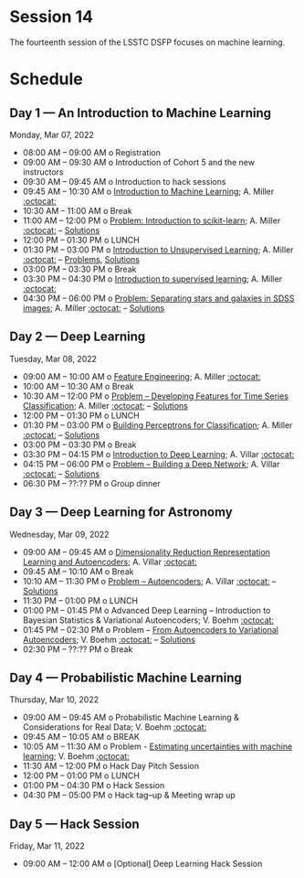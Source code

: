 # Session 14

The fourteenth session of the LSSTC DSFP focuses on machine learning.

# Schedule


## Day 1 — An Introduction to Machine Learning

Monday, Mar 07, 2022

 * 08:00 AM – 09:00 AM  o  Registration
 * 09:00 AM – 09:30 AM  o  Introduction of Cohort 5 and the new instructors
 * 09:30 AM – 09:45 AM  o  Introduction to hack sessions
 * 09:45 AM – 10:30 AM  o  [Introduction to Machine Learning](Day1/IntroductionToMachineLearning.ipynb); A. Miller [:octocat:](https://github.com/adamamiller)
 * 10:30 AM – 11:00 AM  o  Break
 * 11:00 AM – 12:00 PM  o  [Problem: Introduction to scikit-learn](Day1/IntroToScikitLearn.ipynb); A. Miller [:octocat:](https://github.com/adamamiller) – [Solutions](Day1/IntroToScikitLearnSolutions.ipynb)
 * 12:00 PM – 01:30 PM  o  LUNCH
 * 01:30 PM – 03:00 PM  o  [Introduction to Unsupervised Learning](Day1/IntroductionToUnsupervisedLearning.ipynb); A. Miller [:octocat:](https://github.com/adamamiller) – [Problems](Day1/Clustering.ipynb), [Solutions](Day1/ClusteringSolutions.ipynb)
 * 03:00 PM – 03:30 PM  o  Break
 * 03:30 PM – 04:30 PM  o [Introduction to supervised learning](Day1/IntroductionToSupervisedMachineLearning.ipynb); A. Miller [:octocat:](https://github.com/adamamiller)
 * 04:30 PM – 06:00 PM  o  [Problem: Separating stars and galaxies in SDSS images](Day1/SeparatingStarsAndGalaxies.ipynb); A. Miller [:octocat:](https://github.com/adamamiller) – [Solutions](Day1/SeparatingStarsAndGalaxiesSolutions.ipynb)

## Day 2 — Deep Learning

Tuesday, Mar 08, 2022

 * 09:00 AM – 10:00 AM  o [Feature Engineering](Day2/FeatureEngineering.ipynb); A. Miller [:octocat:](https://github.com/adamamiller)
 * 10:00 AM – 10:30 AM  o  Break
 * 10:30 AM – 12:00 PM  o  [Problem – Developing Features for Time Series Classification](Day2/FeatureEngineering.ipynb); A. Miller [:octocat:](https://github.com/adamamiller) – [Solutions](Day2/FeatureEngineeringSolutions.ipynb)
 * 12:00 PM – 01:30 PM  o  LUNCH
 * 01:30 PM – 03:00 PM  o  [Building Perceptrons for Classification](Day2/BuildingPerceptronsForClassification.ipynb); A. Miller [:octocat:](https://github.com/adamamiller) – [Solutions](BuildingPerceptronsForClassificationSolutions.ipynb)
 * 03:00 PM – 03:30 PM  o  Break
 * 03:30 PM – 04:15 PM  o  [Introduction to Deep Learning](Day2/IntroductionToDeepLearning.pdf); A. Villar [:octocat:](https://github.com/villrv)
 * 04:15 PM – 06:00 PM  o  [Problem – Building a Deep Network](Day2/DeeplearningBlank.ipynb); A. Villar [:octocat:](https://github.com/villrv) – [Solutions](Day2/DeeplearningSolutions.ipynb)
 * 06:30 PM – ??:?? PM  o  Group dinner


## Day 3 — Deep Learning for Astronomy

Wednesday, Mar 09, 2022

 * 09:00 AM – 09:45 AM  o  [Dimensionality Reduction Representation Learning and Autoencoders](Day3/DimensionalityReductionRepresentationLearningAndAutoencoders.pdf); A. Villar [:octocat:](https://github.com/villrv)
 * 09:45 AM – 10:10 AM  o  Break
 * 10:10 AM – 11:30 PM  o  [Problem – Autoencoders](Day3/AutoencodersBlank.ipynb); A. Villar [:octocat:](https://github.com/villrv) – [Solutions](Day3/AutoencodersSolutions.ipynb)
 * 11:30 PM – 01:00 PM  o  LUNCH
 * 01:00 PM – 01:45 PM  o  Advanced Deep Learning – Introduction to Bayesian Statistics & Variational Autoencoders; V. Boehm [:octocat:](https://github.com/VMBoehm)
 * 01:45 PM – 02:30 PM  o  Problem – [From Autoencoders to Variational Autoencoders](Day3/IntroductionToVariationalAutoencoders.ipynb); V. Boehm [:octocat:](https://github.com/VMBoehm) – [Solutions](Day3/IntroductionToVariationalAutoencoders_solutions.ipynb)
 * 02:30 PM – ??:?? PM  o  Break
 
## Day 4 — Probabilistic Machine Learning

Thursday, Mar 10, 2022

 * 09:00 AM – 09:45 AM  o  Probabilistic Machine Learning & Considerations for Real Data; V. Boehm [:octocat:](https://github.com/VMBoehm)
 * 09:45 AM – 10:05 AM  o  BREAK
 * 10:05 AM – 11:30 AM  o  Problem - [Estimating uncertainties with machine learning](Day4/ImprovingVAEs_and_VAEs_on_imperfect_data.ipynb); V. Boehm [:octocat:](https://github.com/VMBoehm)
 * 11:30 AM – 12:00 PM  o  Hack Day Pitch Session
 * 12:00 PM – 01:00 PM  o  LUNCH
 * 01:00 PM – 04:30 PM  o  Hack Session
 * 04:30 PM – 05:00 PM  o  Hack tag–up & Meeting wrap up
 
## Day 5 — Hack Session

Friday, Mar 11, 2022

 * 09:00 AM – 12:00 AM  o  [Optional] Deep Learning Hack Session
